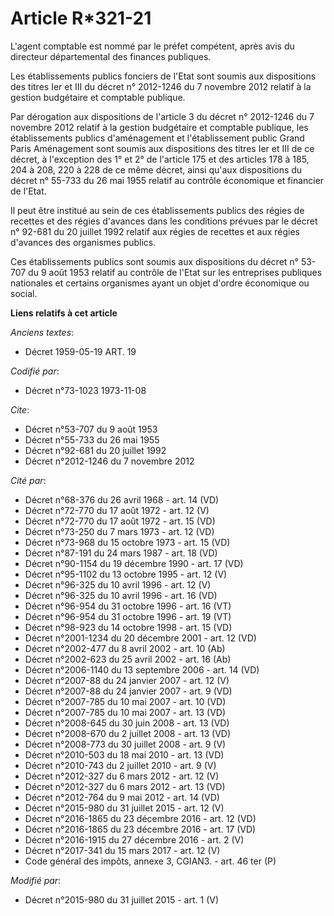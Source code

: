 # Article R*321-21

L'agent comptable est nommé par le préfet compétent, après avis du directeur départemental des finances publiques. 

Les établissements publics fonciers de l'Etat sont soumis aux dispositions des titres Ier et III du décret n° 2012-1246 du 7
novembre 2012 relatif à la gestion budgétaire et comptable publique. 

Par dérogation aux dispositions de l'article 3 du décret n° 2012-1246 du 7 novembre 2012 relatif à la gestion budgétaire et
comptable publique, les établissements publics d'aménagement et l'établissement public Grand Paris Aménagement  sont soumis
aux dispositions des titres Ier et III de ce décret, à l'exception des 1° et 2° de l'article 175 et des articles 178 à 185,
204 à 208, 220 à 228 de ce même décret, ainsi qu'aux dispositions du décret n° 55-733 du 26 mai 1955 relatif au contrôle
économique et financier de l'Etat. 

Il peut être institué au sein de ces établissements publics des régies de recettes et des régies d'avances dans les
conditions prévues par le décret n° 92-681 du 20 juillet 1992 relatif aux régies de recettes et aux régies d'avances des
organismes publics. 

Ces établissements publics sont soumis aux dispositions du décret n° 53-707 du 9 août 1953 relatif au contrôle de l'Etat sur
les entreprises publiques nationales et certains organismes ayant un objet d'ordre économique ou social.

**Liens relatifs à cet article**

_Anciens textes_:

  - Décret  1959-05-19 ART. 19

_Codifié par_:

  - Décret n°73-1023 1973-11-08

_Cite_:

  - Décret n°53-707 du 9 août 1953
  - Décret n°55-733 du 26 mai 1955
  - Décret n°92-681 du 20 juillet 1992
  - Décret n°2012-1246 du 7 novembre 2012

_Cité par_:

  - Décret n°68-376 du 26 avril 1968 - art. 14 (VD)
  - Décret n°72-770 du 17 août 1972 - art. 12 (V)
  - Décret n°72-770 du 17 août 1972 - art. 15 (VD)
  - Décret n°73-250 du 7 mars 1973 - art. 12 (VD)
  - Décret n°73-968 du 15 octobre 1973 - art. 15 (VD)
  - Décret n°87-191 du 24 mars 1987 - art. 18 (VD)
  - Décret n°90-1154 du 19 décembre 1990 - art. 17 (VD)
  - Décret n°95-1102 du 13 octobre 1995 - art. 12 (V)
  - Décret n°96-325 du 10 avril 1996 - art. 12 (V)
  - Décret n°96-325 du 10 avril 1996 - art. 16 (VD)
  - Décret n°96-954 du 31 octobre 1996 - art. 16 (VT)
  - Décret n°96-954 du 31 octobre 1996 - art. 19 (VT)
  - Décret n°98-923 du 14 octobre 1998 - art. 15 (VD)
  - Décret n°2001-1234 du 20 décembre 2001 - art. 12 (VD)
  - Décret n°2002-477 du 8 avril 2002 - art. 10 (Ab)
  - Décret n°2002-623 du 25 avril 2002 - art. 16 (Ab)
  - Décret n°2006-1140 du 13 septembre 2006 - art. 14 (VD)
  - Décret n°2007-88 du 24 janvier 2007 - art. 12 (V)
  - Décret n°2007-88 du 24 janvier 2007 - art. 9 (VD)
  - Décret n°2007-785 du 10 mai 2007 - art. 10 (VD)
  - Décret n°2007-785 du 10 mai 2007 - art. 13 (VD)
  - Décret n°2008-645 du 30 juin 2008 - art. 13 (VD)
  - Décret n°2008-670 du 2 juillet 2008 - art. 13 (VD)
  - Décret n°2008-773 du 30 juillet 2008 - art. 9 (V)
  - Décret n°2010-503 du 18 mai 2010 - art. 13 (VD)
  - Décret n°2010-743 du 2 juillet 2010 - art. 9 (V)
  - Décret n°2012-327  du 6 mars 2012 - art. 12 (V)
  - Décret n°2012-327  du 6 mars 2012 - art. 13 (VD)
  - Décret n°2012-764 du 9 mai 2012 - art. 14 (VD)
  - Décret n°2015-980 du 31 juillet 2015 - art. 12 (V)
  - Décret n°2016-1865 du 23 décembre 2016 - art. 12 (VD)
  - Décret n°2016-1865 du 23 décembre 2016 - art. 17 (VD)
  - Décret n°2016-1915 du 27 décembre 2016 - art. 2 (V)
  - Décret n°2017-341 du 15 mars 2017 - art. 12 (V)
  - Code général des impôts, annexe 3, CGIAN3. - art. 46 ter (P)

_Modifié par_:

  - Décret n°2015-980 du 31 juillet 2015 - art. 1 (V)

